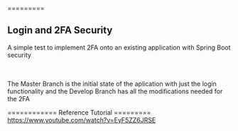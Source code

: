 =========

## Login and 2FA Security
A simple test to implement 2FA onto an existing application with Spring Boot security
</br></br></br>

The Master Branch is the initial state of the aplication with just the login functionality and the Develop Branch has all the 
modifications needed for the 2FA 

============ Reference Tutorial =========
https://www.youtube.com/watch?v=EyF5ZZ6JRSE





